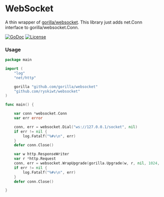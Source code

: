 # WebSocket

A thin wrapper of [gorilla/websocket](https://github.com/gorilla/websocket). This library just adds net.Conn interface to gorilla/websocket.Conn.

[![GoDoc](https://godoc.org/github.com/ryskiwt/websocket?status.svg)](https://godoc.org/github.com/ryskiwt/websocket)
[![License](https://img.shields.io/badge/License-BSD%202--Clause-orange.svg)](https://github.com/ryskiwt/websocket/blob/master/LICENSE)

### Usage

```go
package main

import (
	"log"
	"net/http"

	gorilla "github.com/gorilla/websocket"
	"github.com/ryskiwt/websocket"
)

func main() {

	var conn *websocket.Conn
	var err error

	conn, err = websocket.Dial("ws://127.0.0.1/socket", nil)
	if err != nil {
		log.Fatalf("%#v\n", err)
	}
	defer conn.Close()

	var w http.ResponseWriter
	var r *http.Request
	conn, err = websocket.WrapUpgrade(gorilla.Upgrade(w, r, nil, 1024, 1024))
	if err != nil {
		log.Fatalf("%#v\n", err)
	}
	defer conn.Close()

}
```
